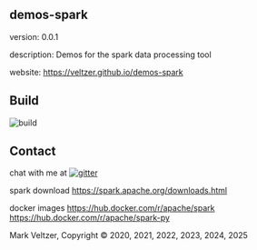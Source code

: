 ## demos-spark

version: 0.0.1

description: Demos for the spark data processing tool

website: https://veltzer.github.io/demos-spark

## Build

![build](https://github.com/veltzer/demos-spark/workflows/build/badge.svg)


## Contact

chat with me at [![gitter](https://badges.gitter.im/Join%20Chat.svg)](https://gitter.im/veltzer/mark.veltzer)

spark download
https://spark.apache.org/downloads.html

docker images
https://hub.docker.com/r/apache/spark
https://hub.docker.com/r/apache/spark-py

Mark Veltzer, Copyright © 2020, 2021, 2022, 2023, 2024, 2025
